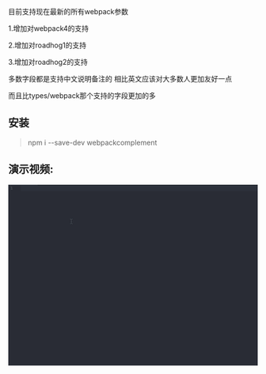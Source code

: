 目前支持现在最新的所有webpack参数

1.增加对webpack4的支持

2.增加对roadhog1的支持

3.增加对roadhog2的支持

多数字段都是支持中文说明备注的 相比英文应该对大多数人更加友好一点

而且比types/webpack那个支持的字段更加的多

安装
---
> npm i --save-dev webpackcomplement

演示视频:
---

![image](https://github.com/fangkyi03/webpackcomplement/blob/master/QQ20180602-131454-HD.gif)

